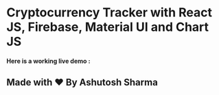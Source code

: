 # Cryptocurrency Tracker with React JS, Firebase, Material UI and Chart JS

#### Here is a working live demo :

## Made with ♥ By Ashutosh Sharma
